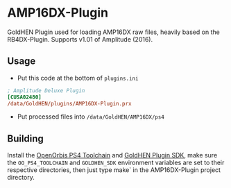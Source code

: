 # AMP16DX-Plugin
GoldHEN Plugin used for loading AMP16DX raw files, heavily based on the RB4DX-Plugin.
Supports v1.01 of Amplitude (2016).

## Usage

* Put this code at the bottom of `plugins.ini`
```ini
; Amplitude Deluxe Plugin
[CUSA02480]
/data/GoldHEN/plugins/AMP16DX-Plugin.prx
```

* Put processed files into `/data/GoldHEN/AMP16DX/ps4`

## Building

Install the [OpenOrbis PS4 Toolchain](https://github.com/OpenOrbis/OpenOrbis-PS4-Toolchain) and [GoldHEN Plugin SDK](https://github.com/GoldHEN/GoldHEN_Plugins_SDK), make sure the `OO_PS4_TOOLCHAIN` and `GOLDHEN_SDK` environment variables are set to their respective directories, then just type make` in the AMP16DX-Plugin project directory.
